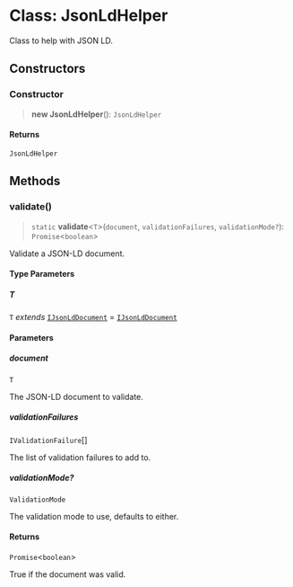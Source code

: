 # Class: JsonLdHelper

Class to help with JSON LD.

## Constructors

### Constructor

> **new JsonLdHelper**(): `JsonLdHelper`

#### Returns

`JsonLdHelper`

## Methods

### validate()

> `static` **validate**\<`T`\>(`document`, `validationFailures`, `validationMode?`): `Promise`\<`boolean`\>

Validate a JSON-LD document.

#### Type Parameters

##### T

`T` *extends* [`IJsonLdDocument`](../type-aliases/IJsonLdDocument.md) = [`IJsonLdDocument`](../type-aliases/IJsonLdDocument.md)

#### Parameters

##### document

`T`

The JSON-LD document to validate.

##### validationFailures

`IValidationFailure`[]

The list of validation failures to add to.

##### validationMode?

`ValidationMode`

The validation mode to use, defaults to either.

#### Returns

`Promise`\<`boolean`\>

True if the document was valid.
